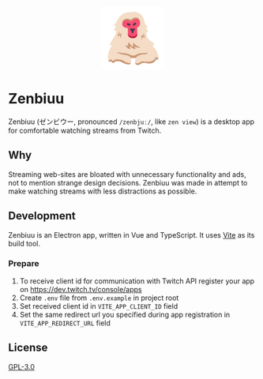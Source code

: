 <p align="center">
  <img src="./icon.png" alt="" width="128" />
</p>

# Zenbiuu

Zenbiuu (ゼンビウー, pronounced `/zenbjuː/`, like `zen view`) is a desktop app for comfortable watching streams from Twitch.

## Why
Streaming web-sites are bloated with unnecessary functionality and ads, not to mention strange design decisions.
Zenbiuu was made in attempt to make watching streams with less distractions as possible.

## Development
Zenbiuu is an Electron app, written in Vue and TypeScript.
It uses [Vite](https://vitejs.dev/) as its build tool.

### Prepare
1. To receive client id for communication with Twitch API register your app on https://dev.twitch.tv/console/apps
2. Create `.env` file from `.env.example` in project root
3. Set received client id in `VITE_APP_CLIENT_ID` field
4. Set the same redirect url you specified during app registration in `VITE_APP_REDIRECT_URL` field


## License
[GPL-3.0](https://opensource.org/licenses/GPL-3.0)
